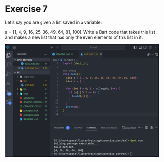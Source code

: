 # Exercise 7

Let’s say you are given a list saved in a variable:

a = [1, 4, 9, 16, 25, 36, 49, 64, 81, 100].
Write a Dart code that takes this list and makes a new list that has only the even elements of this list in it.

![Alt text](image.png)
